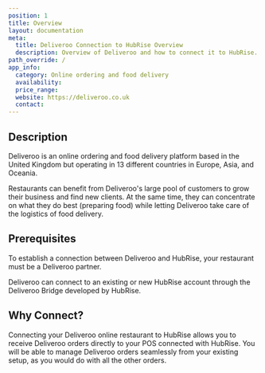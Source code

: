 ```yaml
---
position: 1
title: Overview
layout: documentation
meta:
  title: Deliveroo Connection to HubRise Overview
  description: Overview of Deliveroo and how to connect it to HubRise.
path_override: /
app_info:
  category: Online ordering and food delivery
  availability:
  price_range:
  website: https://deliveroo.co.uk
  contact:
---
```


## Description

Deliveroo is an online ordering and food delivery platform based in the United Kingdom but operating in 13 different countries in Europe, Asia, and Oceania.

Restaurants can benefit from Deliveroo's large pool of customers to grow their business and find new clients.
At the same time, they can concentrate on what they do best (preparing food) while letting Deliveroo take care of the logistics of food delivery.

## Prerequisites

To establish a connection between Deliveroo and HubRise, your restaurant must be a Deliveroo partner.

Deliveroo can connect to an existing or new HubRise account through the Deliveroo Bridge developed by HubRise.

## Why Connect?

Connecting your Deliveroo online restaurant to HubRise allows you to receive Deliveroo orders directly to your POS connected with HubRise.
You will be able to manage Deliveroo orders seamlessly from your existing setup, as you would do with all the other orders.
